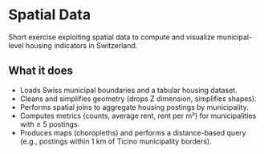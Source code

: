 # Spatial Data 

Short exercise exploiting spatial data to compute and visualize municipal-level housing indicators in Switzerland.

## What it does
- Loads Swiss municipal boundaries and a tabular housing dataset.
- Cleans and simplifies geometry (drops Z dimension, simplifies shapes).
- Performs spatial joins to aggregate housing postings by municipality.
- Computes metrics (counts, average rent, rent per m²) for municipalities with ≥ 5 postings.
- Produces maps (choropleths) and performs a distance-based query (e.g., postings within 1 km of Ticino municipality borders).
